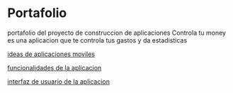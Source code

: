 # Portafolio
portafolio del proyecto de construccion de aplicaciones
Controla tu money
es una aplicacion que te controla tus gastos y da estadisticas
<p> <a href="https://github.com/camilouan/Portafolio/blob/main/Ideas%20de%20proyectos%20de%20aplicaciones%20Android.md" title="ideas de proyecto de aplicaciones moviles">
ideas de aplicaciones moviles</a> </p>
<p> <a href="https://github.com/camilouan/Portafolio/blob/main/Ideas%20de%20proyectos%20de%20aplicaciones%20Android.md" title="ideas de proyecto de aplicaciones moviles">
funcionalidades de la aplicacion</a> </p>
<p> <a href="https://github.com/camilouan/Portafolio/blob/main/Ideas%20de%20proyectos%20de%20aplicaciones%20Android.md" title="ideas de proyecto de aplicaciones moviles">
interfaz de usuario de la aplicacion</a> </p>
